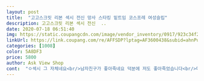 ```yaml
---
layout: post 
title:  "고고스크릿 리본 섹시 전신 망사 스타킹 밑트임 코스프레 여성슬립" 
description: 고고스크릿 리본 섹시 전신  ..
date: 2020-07-18 06:51:40 
img: https://static.coupangcdn.com/image/vendor_inventory/0917/923c34f2a028600ced145fe605b528b9731f4fa4763a0a4b33a7b36dc66f.jpg 
linkUrl: https://link.coupang.com/re/AFFSDP?lptag=AF3600438&subid=ahnPublicAsk&pageKey=205425844&itemId=605092401&vendorItemId=4586185261&traceid=V0-113-aca03f801918594b 
categories: [1008] 
color: 5A8DF3 
price: 5800 
author: Ask View Shop 
cont:  "ㅇ섹시 그 자체네요<br/>남자친구가 좋아죽네요 덕분에 저도 좋아죽었습니다<br/>다만 신축성은 좋은데 짧은 감이 있어요... <br/>.<br/>! 제 키는 165인데 짧았습니다.<br/>.<br/> 손으로 끌어올리면 올라오긴 하는데 다시 내려가요ㅠ 그래도 못 입을 정도는 아닌데 제 키 정도 되시는 분들은 조금 짧은거 감안하구 사셔야 더 만족하실거 같아요 그럼 좋은 밤 보내세요 여러분<br/>이벤트로 구매했습니다ㅎㅎ 별 반응없으면 어쩌나 걱정했는데 남자친구가 엄청 좋아했어요!! 반응 짱짱 고민말구 구매하세용ㅋㅋㅋㅋㅋㅋ 덕분에 싼 가격에 잘 구매했습니당❤️<br/>이벤트성도 좋고 자극적입니다<br/>" 
---
```

